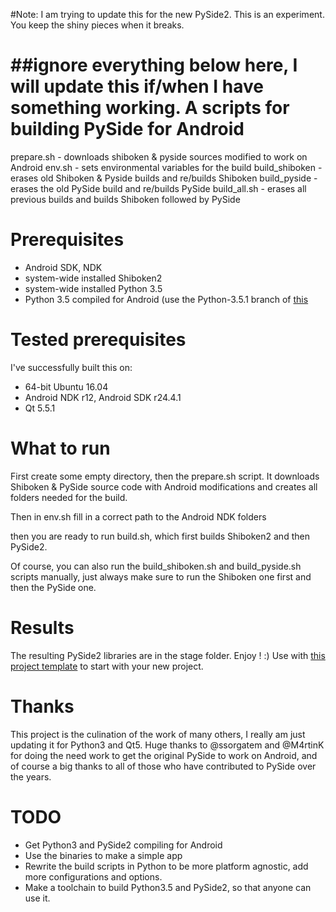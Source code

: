 #Note: I am trying to update this for the new PySide2. This is an experiment. You keep the shiny pieces when it breaks.

##ignore everything below here, I will update this if/when I have something working.
A scripts for building PySide for Android
=========================================

prepare.sh - downloads shiboken & pyside sources modified to work on Android
env.sh - sets environmental variables for the build
build_shiboken - erases old Shiboken & Pyside builds and re/builds Shiboken
build_pyside - erases the old PySide build and re/builds PySide
build_all.sh - erases all previous builds and builds Shiboken followed by PySide

Prerequisites
=============
* Android SDK, NDK
* system-wide installed Shiboken2
* system-wide installed Python 3.5
* Python 3.5 compiled for Android (use the Python-3.5.1 branch of [this](https://github.com/GRRedWings/python3-android)

Tested prerequisites
====================

I've successfully built this on:
* 64-bit Ubuntu 16.04
* Android NDK r12, Android SDK r24.4.1
* Qt 5.5.1

What to run
===========
First create some empty directory, then the prepare.sh script.
It downloads Shiboken & PySide source code with Android modifications
and creates all folders needed for the build.

Then in env.sh fill in a correct path to the Android NDK folders

then you are ready to run build.sh, which first builds Shiboken2
and then PySide2.

Of course, you can also run the build_shiboken.sh and build_pyside.sh scripts
manually, just always make sure to run the Shiboken one first and then
the PySide one.

Results
=======
The resulting PySide2 libraries are in the stage folder. Enjoy ! :)
Use with [this project template](https://github.com/ethanhs/android-pyside-example-project) to start with your new project.

Thanks
======

This project is the culination of the work of many others, I really am just updating it for Python3 and Qt5. Huge thanks to @ssorgatem and @M4rtinK for doing the need work to get the original PySide to work on Android, and of course a big thanks to all of those who have contributed to PySide over the years.

TODO
====

* Get Python3 and PySide2 compiling for Android
* Use the binaries to make a simple app
* Rewrite the build scripts in Python to be more platform agnostic, add more configurations and options.
* Make a toolchain to build Python3.5 and PySide2, so that anyone can use it.
